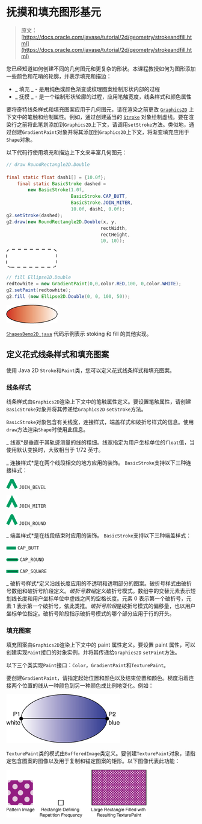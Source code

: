 # 抚摸和填充图形基元

> 原文： [https://docs.oracle.com/javase/tutorial/2d/geometry/strokeandfill.html](https://docs.oracle.com/javase/tutorial/2d/geometry/strokeandfill.html)

您已经知道如何创建不同的几何图元和更复杂的形状。本课程教授如何为图形添加一些颜色和花哨的轮廓，并表示填充和描边：

*   _ 填充 _ - 是用纯色或颜色渐变或纹理图案绘制形状内部的过程
*   _ 抚摸 _ - 是一个绘制形状轮廓的过程，应用笔触宽度，线条样式和颜色属性

要将奇特线条样式和填充图案应用于几何图元，请在渲染之前更改 [`Graphics2D`](https://docs.oracle.com/javase/8/docs/api/java/awt/Graphics2D.html) 上下文中的笔触和绘制属性。例如，通过创建适当的 [`Stroke`](https://docs.oracle.com/javase/8/docs/api/java/awt/Stroke.html) 对象绘制虚线。要在渲染行之前将此笔划添加到`Graphics2D`上下文，请调用`setStroke`方法。类似地，通过创建`GradientPaint`对象并将其添加到`Graphics2D`上下文，将渐变填充应用于`Shape`对象。

以下代码行使用填充和描边上下文来丰富几何图元：

```java
// draw RoundRectangle2D.Double

final static float dash1[] = {10.0f};
    final static BasicStroke dashed =
        new BasicStroke(1.0f,
                        BasicStroke.CAP_BUTT,
                        BasicStroke.JOIN_MITER,
                        10.0f, dash1, 0.0f);
g2.setStroke(dashed);
g2.draw(new RoundRectangle2D.Double(x, y,
                                   rectWidth,
                                   rectHeight,
                                   10, 10));

```

![Dashed rounded rectangle](img/4ad6995d4cd9a952f1607f9eead72907.jpg)

```java
// fill Ellipse2D.Double
redtowhite = new GradientPaint(0,0,color.RED,100, 0,color.WHITE);
g2.setPaint(redtowhite);
g2.fill (new Ellipse2D.Double(0, 0, 100, 50));

```

![Polygon filled with gradient color](img/48798a19dd87ecb122bfdf7e494e65d1.jpg)

[`ShapesDemo2D.java`](examples/ShapesDemo2D.java) 代码示例表示 stoking 和 fill 的其他实现。

## 定义花式线条样式和填充图案

使用 Java 2D `Stroke`和`Paint`类，您可以定义花式线条样式和填充图案。

### 线条样式

线条样式由`Graphics2D`渲染上下文中的笔触属性定义。要设置笔触属性，请创建`BasicStroke`对象并将其传递给`Graphics2D` `setStroke`方法。

`BasicStroke`对象包含有关线宽，连接样式，端盖样式和破折号样式的信息。使用`draw`方法渲染`Shape`时使用此信息。

_ 线宽*是垂直于其轨迹测量的线的粗细。线宽指定为用户坐标单位的`float`值，当使用默认变换时，大致相当于 1/72 英寸。

_ 连接样式*是在两个线段相交的地方应用的装饰。 `BasicStroke`支持以下三种连接样式：

![Join bevel stroke style](img/00820c62bd27f5624c9cae9551ac10e8.jpg) `JOIN_BEVEL`

![Join miter stroke style](img/7088cb288a873ab5a0aa575fc13f9f47.jpg) `JOIN_MITER`

![Join round stroke style](img/2b3970c32cd6fc4a898699e974832927.jpg) `JOIN_ROUND`

_ 端盖样式*是在线段结束时应用的装饰。 `BasicStroke`支持以下三种端盖样式：

![Butt end-cap style](img/eee5947182e6d5b02b6f449fcd61ae01.jpg) `CAP_BUTT`

![Round end-cap style](img/88c0e509cfe1c912bfd1bb6380e5df06.jpg) `CAP_ROUND`

![Square end-cap style](img/6277f8f7f82c72f4eb2e5e2ae4eca22b.jpg) `CAP_SQUARE`

_ 破折号样式*定义沿线长度应用的不透明和透明部分的图案。破折号样式由破折号数组和破折号阶段定义。*破折号数组*定义破折号模式。数组中的交替元素表示短划线长度和用户坐标单位中虚线之间的空格长度。元素 0 表示第一个破折号，元素 1 表示第一个破折号，依此类推。*破折号阶段*是破折号模式的偏移量，也以用户坐标单位指定。破折号阶段指示破折号模式的哪个部分应用于行的开头。

### 填充图案

填充图案由`Graphics2D`渲染上下文中的 paint 属性定义。要设置 paint 属性，可以创建实现`Paint`接口的对象实例，并将其传递给`Graphics2D` `setPaint`方法。

以下三个类实现`Paint`接口：`Color`，`GradientPaint`和`TexturePaint`。

要创建`GradientPaint`，请指定起始位置和颜色以及结束位置和颜色。梯度沿着连接两个位置的线从一种颜色到另一种颜色成比例地变化。例如：

![Gradient filling](img/156e27ca8b2f2d9ed9730e41e548101c.jpg)

`TexturePaint`类的模式由`BufferedImage`类定义。要创建`TexturePaint`对象，请指定包含图案的图像以及用于复制和锚定图案的矩形。以下图像代表此功能：

![Using a texture to fill a rectangle](img/ff586462372ec8b435991f61edf9b928.jpg)